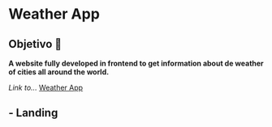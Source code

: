 # Weather App

## Objetivo 🤔

**A website fully developed in frontend to get information about de weather of cities all around the world.**

*Link to...* <a href="">Weather App</a>

## - Landing
